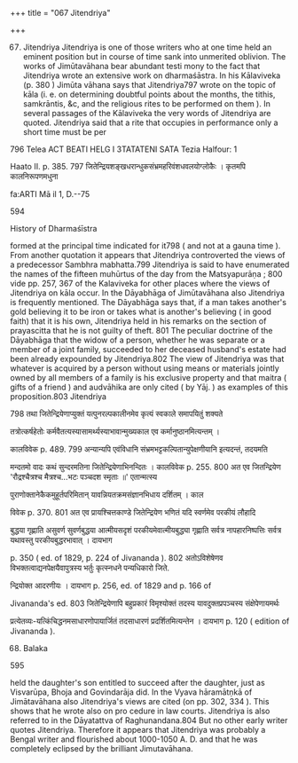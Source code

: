 +++
title = "067 Jitendriya"

+++

67. Jitendriya Jitendriya is one of those writers who at one time held an eminent position but in course of time sank into unmerited oblivion. The works of Jimūtavāhana bear abundant testi mony to the fact that Jitendriya wrote an extensive work on dharmaśāstra. In his Kālaviveka (p. 380 ) Jimūta vāhana says that Jitendriya797 wrote on the topic of kāla (i. e. on determining doubtful points about the months, the tithis, samkrāntis, &c, and the religious rites to be performed on them ). In several passages of the Kālaviveka the very words of Jitendriya are quoted. Jitendriya said that a rite that occupies in performance only a short time must be per 

 



 



796 Telea ACT BEATI HELG I 3TATATENI SATA Tezia Halfour: 1 

Haato II. p. 385. 797 जितेन्द्रियशङ्खधरान्धुकसंभ्रमहरिवंशधवलयोग्लोकैः । कृतमपि कालनिरूपणमधुना 

fa:ARTI Mā il 1, D.--75 

594 

History of Dharmaśīstra 

formed at the principal time indicated for it798 ( and not at a gauna time ). From another quotation it appears that Jitendriya controverted the views of a predecessor Sambhra mabhatta.799 Jitendriya is said to have enumerated the names of the fifteen muhūrtus of the day from the Matsyapurāṇa ; 800 vide pp. 257, 367 of the Kalaviveka for other places where the views of Jitendriya on kāla occur. In the Dāyabhāga of Jimūtavāhana also Jitendriya is frequently mentioned. The Dāyabhāga says that, if a man takes another's gold believing it to be iron or takes what is another's believing ( in good faith) that it is his own, Jitendriya held in his remarks on the section of prayascitta that he is not guilty of theft. 801 The peculiar doctrine of the Dāyabhāga that the widow of a person, whether he was separate or a member of a joint family, succeeded to her deceased husband's estate had been already expounded by Jitendriya.802 The view of Jitendriya was that whatever is acquired by a person without using means or materials jointly owned by all members of a family is his exclusive property and that maitra ( gifts of a friend ) and audvāhika are only cited ( by Yāj. ) as examples of this proposition.803 Jitendriya 

798 तथा जितेन्द्रियेणाप्युक्तं यत्पुनरल्पकालीनमेव कृत्यं स्वकाले समापयितुं शक्यते 

तत्रोत्कर्षहेतोः कर्मवैतत्यस्यासामर्थ्यस्याभावान्मुख्यकाल एव कर्मानुष्ठानमित्यन्तम् । 

कालविवेक p. 489. 799 अन्यान्यपि एवंविधानि संभ्रमभट्टकल्पितान्युपेक्षणीयानि इत्यदन्तं, तदयमति 

मन्दतमो वादः कथं सुन्दरमतिना जितेन्द्रियेणाभिनन्दितः । कालविवेक p. 255. 800 अत एव जितन्द्रियेण 'रौद्रश्चैत्रश्च मैत्रश्च...भटः पञ्चदश स्मृताः ॥' एतान्मत्स्य 

पुराणोक्तानेकैकमुहूर्तपरिमितान् यावन्नियतक्रमसंज्ञानभिधाय दर्शितम् । काल 

विवेक p. 370. 801 अत एव प्रायश्चित्तकाण्डे जितेन्द्रियेण भणितं यदि स्वर्णमेव परकीयं लौहादि 

बुद्धया गृह्णाति असुवर्ण सुवर्णबुद्धया आत्मीयसदृशं परकीयमेवात्मीयबुद्ध्या गृह्णाति सर्वत्र नापहारनिष्पत्तिः सर्वत्र यथावस्तु परकीयबुद्धरभावात् । दायभाग 

p. 350 ( ed. of 1829, p. 224 of Jivananda ). 802 अतोऽविशेषेणव विभक्तत्वाद्यनपेक्षयैवापुत्रस्य भर्तुः कृत्स्नधने पन्यधिकारो जिते. 

न्द्रियोक्त आदरणीयः । दायभाग p. 256, ed. of 1829 and p. 166 of 

Jivananda's ed. 803 जितेन्द्रियेणापि बहुप्रकारं विमृश्योक्तं तदस्य यावदुक्तप्रपञ्चस्य संक्षेपेणायमर्थः 

प्रत्येतव्यः-यत्किंचिद्धनमसाधारणोपायार्जितं तदसाधारणं प्रदर्शितमित्यन्तेन । दायभाग p. 120 ( edition of Jivananda ). 

68. Balaka 

595 

held the daughter's son entitled to succeed after the daughter, just as Visvarūpa, Bhoja and Govindarāja did. In the Vyava hāramātṇkā of Jimātavāhana also Jitendriya's views are cited (on pp. 302, 334 ). This shows that he wrote also on pro cedure in law courts. Jitendriya is also referred to in the Dāyatattva of Raghunandana.804 But no other early writer quotes Jitendriya. Therefore it appears that Jitendriya was probably a Bengal writer and flourished about 1000-1050 A. D. and that he was completely eclipsed by the brilliant Jimutavāhana. 
